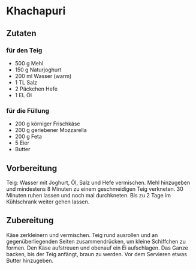 # Khachapuri

## Zutaten

### für den Teig

* 500 g Mehl
* 150 g Naturjoghurt
* 200 ml Wasser (warm)
* 1 TL Salz
* 2 Päckchen Hefe
* 1 EL Öl

### für die Füllung

* 200 g körniger Frischkäse
* 200 g geriebener Mozzarella
* 200 g Feta
* 5 Eier
* Butter

## Vorbereitung

Teig: Wasser mit Joghurt, Öl, Salz und Hefe vermischen. Mehl hinzugeben und
mindestens 8 Minuten zu einem geschmeidigen Teig verkneten. 30 Minuten ruhen
lassen und noch mal durchkneten. Bis zu 2 Tage im Kühlschrank weiter gehen
lassen.

## Zubereitung

Käse zerkleinern und vermischen. Teig rund ausrollen und an gegenüberliegenden
Seiten zusammendrücken, um kleine Schiffchen zu formen. Den Käse aufstreuen und
obenauf ein Ei aufschlagen. Das Ganze backen, bis der Teig anfängt, braun zu
werden. Vor dem Servieren etwas Butter hinzugeben.
